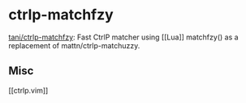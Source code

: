 # ctrlp-matchfzy

[tani/ctrlp-matchfzy](https://github.com/tani/ctrlp-matchfzy): Fast CtrlP matcher using [[Lua]] matchfzy() as a replacement of mattn/ctrlp-matchuzzy.




## Misc

[[ctrlp.vim]]



